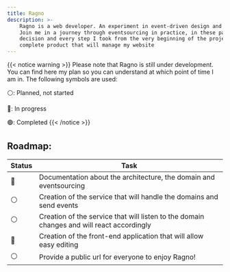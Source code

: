 ```yaml
---
title: Ragno
description: >- 
    Ragno is a web developer. An experiment in event-driven design and eventsourcing architecture.
    Join me in a journey through eventsourcing in practice, in these pages I record every
    decision and every step I took from the very beginning of the project, to the final
    complete product that will manage my website
---
```


{{< notice warning >}}
Please note that Ragno is still under development. You can find here my plan so you can
understand at which point of time I am in. The following symbols are used:

⚪: Planned, not started

🔵: In progress

🟢: Completed
{{< /notice >}}

## Roadmap:

| Status | Task                                                                                      |
|--------|-------------------------------------------------------------------------------------------|
| 🔵     | Documentation about the architecture, the domain and eventsourcing                        |
| ⚪      | Creation of the service that will handle the domains and send events                      |
| ⚪      | Creation of the service that will listen to the domain changes and will react accordingly |
| 🔵     | Creation of the front-end application that will allow easy editing                        |
| ⚪      | Provide a public url for everyone to enjoy Ragno!                                         |
